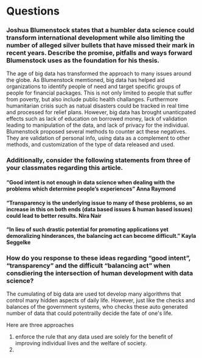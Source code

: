 # Questions 

### Joshua Blumenstock states that a humbler data science could transform international development while also limiting the number of alleged silver bullets that have missed their mark in recent years. Describe the promise, pitfalls and ways forward Blumenstock uses as the foundation for his thesis.

The age of big data has transformed the approach to many issues around the globe. As Blumenstock memtioned, big data has helped aid organizations to identify people of need and target specific groups of people for financial packages. This is not only limited to people that suffer from poverty, but also include public health challanges. Furthermore humanitarian crisis such as natual disasters could be tracked in real time and processed for relief plans. However, big data has brought unanticpated effects such as lack of education on borrowed money, lack of validation leading to manipulation of the data, and lack of privacy for the individual. Blumenstock proposed several methods to counter act these negatives. They are validation of personal info, using data as a complement to other methods, and customization of the type of data released and used.

### Additionally, consider the following statements from three of your classmates regarding this article.

#### “Good intent is not enough in data science when dealing with the problems which determine people’s experiences” Anna Raymond

#### “Transparency is the underlying issue to many of these problems, so an increase in this on both ends (data based issues & human based issues) could lead to better results. Nira Nair

#### “In lieu of such drastic potential for promoting applications yet demoralizing hinderances, the balancing act can become difficult.” Kayla Seggelke

### How do you response to these ideas regarding “good intent”, “transparency” and the difficult “balancing act” when consdiering the intersection of human development with data science?

The cumulating of big data are used tot develop many algorithms that control many hidden aspects of daily life. However, just like the checks and balances of the government systems, who checks these auto generated number of data that could potentrailly decide the fate of one's life. 

Here are three approaches
1. enforce the rule that any data used are solely for the benefit of improving individual lives and the welfare of society. 
2. 
